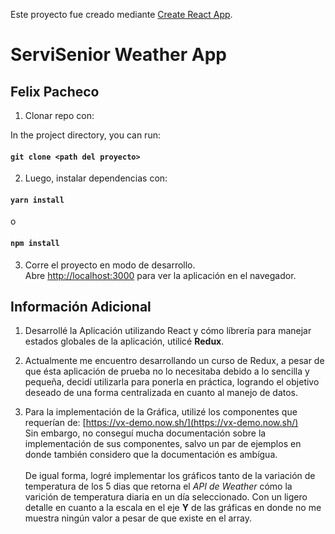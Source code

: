 Este proyecto fue creado mediante  [Create React App](https://github.com/facebook/create-react-app).

# ServiSenior Weather App
## Felix Pacheco

1. Clonar repo con:

In the project directory, you can run:

#### `git clone <path del proyecto>`

2. Luego, instalar dependencias con:

#### `yarn install`

o

#### `npm install`

3. Corre el proyecto en modo de desarrollo. <br />
Abre [http://localhost:3000](http://localhost:3000) para ver la aplicación en el navegador.


## Información Adicional

1. Desarrollé la Aplicación utilizando React y cómo líbrería para manejar estados globales de la aplicación, utilicé **Redux**.

2. Actualmente me encuentro desarrollando un curso de Redux, a pesar de que ésta aplicación de prueba no lo necesitaba debido a lo sencilla y pequeña, decidí utilizarla para ponerla en práctica, logrando el objetivo deseado de una forma centralizada en cuanto al manejo de datos.

3. Para la implementación de la Gráfica, utilizé los componentes que requerían de: [https://vx-demo.now.sh/](https://vx-demo.now.sh/) <br />
Sin embargo, no conseguí mucha documentación sobre la implementación de sus componentes, salvo un par de ejemplos en donde también considero que la documentación es ambígua. <br /> <br/>
De igual forma, logré implementar los gráficos tanto de la variación de temperatura de los 5 dias que retorna el _API de Weather_ cómo la varición de temperatura diaria en un día seleccionado. Con un ligero detalle en cuanto a la escala en el eje **Y** de las gráficas en donde no me muestra ningún valor a pesar de que existe en el array.